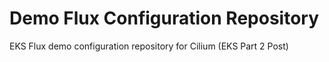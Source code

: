 # Demo Flux Configuration Repository

EKS Flux demo configuration repository for Cilium (EKS Part 2 Post)
